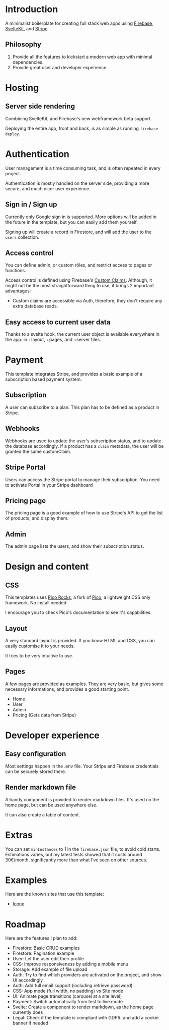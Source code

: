 # Introduction

A minimalist boilerplate for creating full stack web apps using [Firebase](https://firebase.google.com/), [SvelteKit](https://kit.svelte.dev/), and [Stripe](https://stripe.com/).

## Philosophy

1. Provide all the features to kickstart a modern web app with minimal dependencies.
2. Provide great user and developer experience.

# Hosting

## Server side rendering

Combining SvelteKit, and Firebase's new webframework beta support.

Deploying the entire app, front and back, is as simple as running `firebase deploy`.

# Authentication

User management is a time consuming task, and is often repeated in every project.

Authentication is mostly handled on the server side, providing a more secure, and much nicer user experience.

## Sign in / Sign up

Currently only Google sign in is supported. More options will be added in the future in the template, but you can easily add them yourself.

Signing up will create a record in Firestore, and will add the user to the `users` collection.

## Access control

You can define admin, or custom rôles, and restrict access to pages or functions.

Access control is defined using Firebase's [Custom Claims](https://firebase.google.com/docs/auth/admin/custom-claims). Although, it might not be the most straightforward thing to use, it brings 2 important advantages:

- Custom claims are accessible via Auth, therefore, they don't require any extra database reads.

## Easy access to current user data

Thanks to a svelte hook, the current user object is available everywhere in the app: in +layout, +pages, and +server files.

# Payment

This template integrates Stripe, and provides a basic example of a subscription based payment system.

## Subscription

A user can subscribe to a plan. This plan has to be defined as a product in Stripe.

## Webhooks

Webhooks are used to update the user's subscription status, and to update the database accordingly. If a product has a `claim` metadata, the user will be granted the same customClaim.

## Stripe Portal

Users can access the Stripe portal to manage their subscription. You need to activate Portal in your Stripe dashboard

## Pricing page

The pricing page is a good example of how to use Stripe's API to get the list of products, and display them.

## Admin

The admin page lists the users, and show their subscription status.

# Design and content

## CSS

This templates uses [Pico Rocks](https://github.com/axel-rock/pico-rocks), a fork of [Pico](https://picocss.com), a lightweight CSS only framework. No install needed.

I encourage you to check Pico's documentation to see it's capabilities.

## Layout

A very standard layout is provided. If you know HTML and CSS, you can easily customise it to your needs.

It tries to be very intuitive to use.

## Pages

A few pages are provided as examples. They are very basic, but gives some necessary informations, and provides a good starting point.

- Home
- User
- Admin
- Pricing (Gets data from Stripe)

# Developer experience

## Easy configuration

Most settings happen in the .env file. Your Stripe and Firebase credentials can be securely stored there.

## Render markdown file

A handy component is provided to render markdown files. It's used on the home page, but can be used anywhere else.

It can also create a table of content.

# Extras

You can set `minInstances` to 1 in the `firebase.json` file, to avoid cold starts. Estimations varies, but my latest tests showed that it costs around 30€/month, significantly more than what I've seen on other sources.

# Examples

Here are the known sites that use this template:

- [Icono](https://icono-search.firebaseapp.com/)

# Roadmap

Here are the features I plan to add:

- Firestore: Basic CRUD examples
- Firestore: Pagination example
- User: Let the user edit their profile
- CSS: Improve responsiveness by adding a mobile menu
- Storage: Add example of file upload
- Auth: Try to find which providers are activated on the project, and show UI accordingly
- Auth: Add full email support (including retrieve password)
- CSS: App mode (full width, no padding) vs Site mode
- UI: Animate page transitions (carousel at a site level)
- Payment: Switch automatically from test to live mode
- Svelte: Create a component to render markdown, as the home page currently does
- Legal: Check if the template is compliant with GDPR, and add a cookie banner if needed
